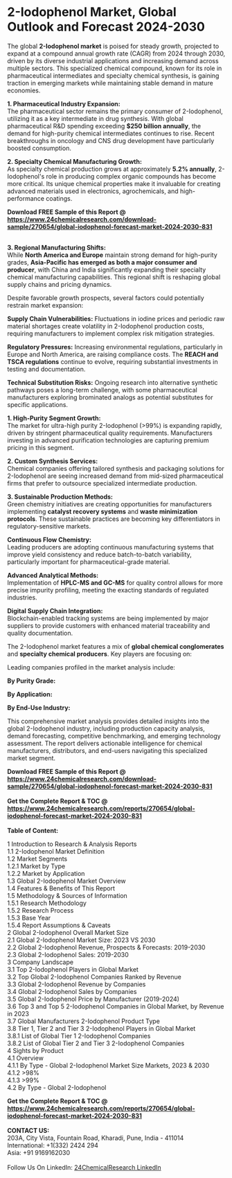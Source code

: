 <h1>2-Iodophenol Market, Global Outlook and Forecast 2024-2030</h1><p>The global <strong>2-Iodophenol market</strong> is poised for steady growth, projected to expand at a compound annual growth rate (CAGR) from 2024 through 2030, driven by its diverse industrial applications and increasing demand across multiple sectors. This specialized chemical compound, known for its role in pharmaceutical intermediates and specialty chemical synthesis, is gaining traction in emerging markets while maintaining stable demand in mature economies.</p><p><strong>1. Pharmaceutical Industry Expansion:</strong><br>
The pharmaceutical sector remains the primary consumer of 2-Iodophenol, utilizing it as a key intermediate in drug synthesis. With global pharmaceutical R&amp;D spending exceeding <strong>$250 billion annually</strong>, the demand for high-purity chemical intermediates continues to rise. Recent breakthroughs in oncology and CNS drug development have particularly boosted consumption.</p><p><strong>2. Specialty Chemical Manufacturing Growth:</strong><br>
As specialty chemical production grows at approximately <strong>5.2% annually</strong>, 2-Iodophenol's role in producing complex organic compounds has become more critical. Its unique chemical properties make it invaluable for creating advanced materials used in electronics, agrochemicals, and high-performance coatings.</p><div><b>Download FREE Sample of this Report @ 
            <a href="https://www.24chemicalresearch.com/download-sample/270654/global-iodophenol-forecast-market-2024-2030-831">
            https://www.24chemicalresearch.com/download-sample/270654/global-iodophenol-forecast-market-2024-2030-831</a></b></div><br><p><strong>3. Regional Manufacturing Shifts:</strong><br>
While <strong>North America and Europe</strong> maintain strong demand for high-purity grades, <strong>Asia-Pacific has emerged as both a major consumer and producer</strong>, with China and India significantly expanding their specialty chemical manufacturing capabilities. This regional shift is reshaping global supply chains and pricing dynamics.</p><p>Despite favorable growth prospects, several factors could potentially restrain market expansion:</p><p><strong>Supply Chain Vulnerabilities:</strong> Fluctuations in iodine prices and periodic raw material shortages create volatility in 2-Iodophenol production costs, requiring manufacturers to implement complex risk mitigation strategies.</p><p><strong>Regulatory Pressures:</strong> Increasing environmental regulations, particularly in Europe and North America, are raising compliance costs. The <strong>REACH and TSCA regulations</strong> continue to evolve, requiring substantial investments in testing and documentation.</p><p><strong>Technical Substitution Risks:</strong> Ongoing research into alternative synthetic pathways poses a long-term challenge, with some pharmaceutical manufacturers exploring brominated analogs as potential substitutes for specific applications.</p><p><strong>1. High-Purity Segment Growth:</strong><br>
The market for ultra-high purity 2-Iodophenol (&gt;99%) is expanding rapidly, driven by stringent pharmaceutical quality requirements. Manufacturers investing in advanced purification technologies are capturing premium pricing in this segment.</p><p><strong>2. Custom Synthesis Services:</strong><br>
Chemical companies offering tailored synthesis and packaging solutions for 2-Iodophenol are seeing increased demand from mid-sized pharmaceutical firms that prefer to outsource specialized intermediate production.</p><p><strong>3. Sustainable Production Methods:</strong><br>
Green chemistry initiatives are creating opportunities for manufacturers implementing <strong>catalyst recovery systems</strong> and <strong>waste minimization protocols</strong>. These sustainable practices are becoming key differentiators in regulatory-sensitive markets.</p><p><strong>Continuous Flow Chemistry:</strong><br>
	Leading producers are adopting continuous manufacturing systems that improve yield consistency and reduce batch-to-batch variability, particularly important for pharmaceutical-grade material.</p><p><strong>Advanced Analytical Methods:</strong><br>
	Implementation of <strong>HPLC-MS and GC-MS</strong> for quality control allows for more precise impurity profiling, meeting the exacting standards of regulated industries.</p><p><strong>Digital Supply Chain Integration:</strong><br>
	Blockchain-enabled tracking systems are being implemented by major suppliers to provide customers with enhanced material traceability and quality documentation.</p><p>The 2-Iodophenol market features a mix of <strong>global chemical conglomerates</strong> and <strong>specialty chemical producers</strong>. Key players are focusing on:</p><p>Leading companies profiled in the market analysis include:</p><p><strong>By Purity Grade:</strong></p><p><strong>By Application:</strong></p><p><strong>By End-Use Industry:</strong></p><p>This comprehensive market analysis provides detailed insights into the global 2-Iodophenol industry, including production capacity analysis, demand forecasting, competitive benchmarking, and emerging technology assessment. The report delivers actionable intelligence for chemical manufacturers, distributors, and end-users navigating this specialized market segment.</p><div><b>Download FREE Sample of this Report @ 
            <a href="https://www.24chemicalresearch.com/download-sample/270654/global-iodophenol-forecast-market-2024-2030-831">
            https://www.24chemicalresearch.com/download-sample/270654/global-iodophenol-forecast-market-2024-2030-831</a></b></div><br><div><b>Get the Complete Report & TOC @ 
            <a href="https://www.24chemicalresearch.com/reports/270654/global-iodophenol-forecast-market-2024-2030-831">
            https://www.24chemicalresearch.com/reports/270654/global-iodophenol-forecast-market-2024-2030-831</a></b></div><br>
            <b>Table of Content:</b><p>1 Introduction to Research & Analysis Reports<br />
    1.1 2-Iodophenol Market Definition<br />
    1.2 Market Segments<br />
        1.2.1 Market by Type<br />
        1.2.2 Market by Application<br />
    1.3 Global 2-Iodophenol Market Overview<br />
    1.4 Features & Benefits of This Report<br />
    1.5 Methodology & Sources of Information<br />
        1.5.1 Research Methodology<br />
        1.5.2 Research Process<br />
        1.5.3 Base Year<br />
        1.5.4 Report Assumptions & Caveats<br />
2 Global 2-Iodophenol Overall Market Size<br />
    2.1 Global 2-Iodophenol Market Size: 2023 VS 2030<br />
    2.2 Global 2-Iodophenol Revenue, Prospects & Forecasts: 2019-2030<br />
    2.3 Global 2-Iodophenol Sales: 2019-2030<br />
3 Company Landscape<br />
    3.1 Top 2-Iodophenol Players in Global Market<br />
    3.2 Top Global 2-Iodophenol Companies Ranked by Revenue<br />
    3.3 Global 2-Iodophenol Revenue by Companies<br />
    3.4 Global 2-Iodophenol Sales by Companies<br />
    3.5 Global 2-Iodophenol Price by Manufacturer (2019-2024)<br />
    3.6 Top 3 and Top 5 2-Iodophenol Companies in Global Market, by Revenue in 2023<br />
    3.7 Global Manufacturers 2-Iodophenol Product Type<br />
    3.8 Tier 1, Tier 2 and Tier 3 2-Iodophenol Players in Global Market<br />
        3.8.1 List of Global Tier 1 2-Iodophenol Companies<br />
        3.8.2 List of Global Tier 2 and Tier 3 2-Iodophenol Companies<br />
4 Sights by Product<br />
    4.1 Overview<br />
        4.1.1 By Type - Global 2-Iodophenol Market Size Markets, 2023 & 2030<br />
        4.1.2 >98%<br />
        4.1.3 >99%<br />
    4.2 By Type - Global 2-Iodophenol </p><div><b>Get the Complete Report & TOC @ 
            <a href="https://www.24chemicalresearch.com/reports/270654/global-iodophenol-forecast-market-2024-2030-831">
            https://www.24chemicalresearch.com/reports/270654/global-iodophenol-forecast-market-2024-2030-831</a></b></div><br><b>CONTACT US:</b><br>
            203A, City Vista, Fountain Road, Kharadi, Pune, India - 411014<br>
            International: +1(332) 2424 294<br>
            Asia: +91 9169162030 <br><br>
            Follow Us On LinkedIn: <a href="https://www.linkedin.com/company/24chemicalresearch/">24ChemicalResearch LinkedIn</a>